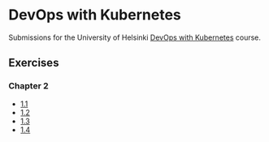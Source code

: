 # DevOps with Kubernetes

Submissions for the University of Helsinki [DevOps with Kubernetes](https://courses.mooc.fi/org/uh-cs/courses/devops-with-kubernetes) course.

## Exercises

### Chapter 2

- [1.1](https://github.com/ismomehdi/devops-with-kubernetes/tree/1.1/log-output)
- [1.2](https://github.com/ismomehdi/devops-with-kubernetes/tree/1.2/todo-app)
- [1.3](https://github.com/ismomehdi/devops-with-kubernetes/tree/1.3/log-output)
- [1.4](https://github.com/ismomehdi/devops-with-kubernetes/tree/1.4/todo-app)
